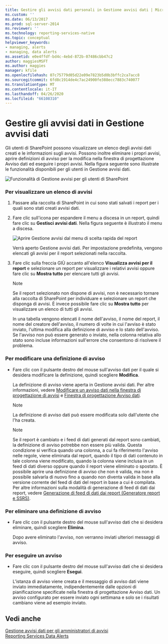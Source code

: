```yaml
---
title: Gestire gli avvisi dati personali in Gestione avvisi dati | Microsoft Docs
ms.custom: ''
ms.date: 06/13/2017
ms.prod: sql-server-2014
ms.reviewer: ''
ms.technology: reporting-services-native
ms.topic: conceptual
helpviewer_keywords:
- managing, alerts
- managing, data alerts
ms.assetid: e0e4ffdf-bd4c-4ebd-872b-07486cbb47c2
author: maggiesMSFT
ms.author: maggies
manager: kfile
ms.openlocfilehash: 07c75779d05d22e09e7823b5d0b3bffc2ca7acc8
ms.sourcegitcommit: 6fd8c1914de4c7ac24900fe388ecc7883c740077
ms.translationtype: MT
ms.contentlocale: it-IT
ms.lasthandoff: 04/26/2020
ms.locfileid: "66108310"
---
```

# <a name="manage-my-data-alerts-in-data-alert-manager"></a>Gestire gli avvisi dati in Gestione avvisi dati
  Gli utenti di SharePoint possono visualizzare un elenco degli avvisi dati creati e le informazioni sugli avvisi. Possono inoltre eliminare i propri avvisi, aprire definizioni di avviso per la modifica nella finestra di progettazione Avviso dati ed eseguire i propri avvisi. Nella figura seguente sono illustrate le funzionalità disponibili per gli utenti in Gestione avvisi dati.  
  
 ![Funzionalità di Gestione avvisi per gli utenti di SharePoint](media/rs-alertmanageriw.gif "Funzionalità di Gestione avvisi per gli utenti di SharePoint")  
  
### <a name="to-view-a-list-of-your-alerts"></a>Per visualizzare un elenco di avvisi  
  
1.  Passare alla raccolta di SharePoint in cui sono stati salvati i report per i quali sono stati creati avvisi dati.  
  
2.  Fare clic sull'icona per espandere il menu a discesa in un report, quindi fare clic su **Gestisci avvisi dati**. Nella figura seguente è illustrato il menu a discesa.  
  
     ![Aprire Gestione avvisi dal menu di scelta rapida del report](media/rs-openalertmanager.gif "Aprire Gestione avvisi dal menu di scelta rapida del report")  
  
     Verrà aperto Gestione avvisi dati. Per impostazione predefinita, vengono elencati gli avvisi per il report selezionati nella raccolta.  
  
3.  Fare clic sulla freccia GIÙ accanto all'elenco **Visualizza avvisi per il report** e selezionare un report per visualizzare i relativi avvisi oppure fare clic su **Mostra tutto** per elencare tutti gli avvisi.  
  
    > [!NOTE]  
    >  Se il report selezionato non dispone di avvisi, non è necessario tornare alla raccolta di SharePoint per individuare e selezionare un report che disponga di avvisi. È invece possibile fare clic su **Mostra tutto** per visualizzare un elenco di tutti gli avvisi.  
  
     In una tabella vengono elencati il nome dell'avviso, il nome del report, il nome del creatore dell'avviso, il numero di volte in cui l'avviso è stato inviato, l'ultima modifica alla definizione di avviso e lo stato dell'avviso. Se l'avviso non può essere generato o inviato, nella colonna relativa allo stato sono incluse informazioni sull'errore che consentono di risolvere il problema.  
  
### <a name="to-edit-an-alert-definition"></a>Per modificare una definizione di avviso  
  
-   Fare clic con il pulsante destro del mouse sull'avviso dati per il quale si desidera modificare la definizione, quindi scegliere **Modifica**.  
  
     La definizione di avviso viene aperta in Gestione avvisi dati. Per altre informazioni, vedere [Modificare un avviso dati nella finestra di progettazione di avvisi](edit-a-data-alert-in-alert-designer.md) e [Finestra di progettazione Avviso dati](../../2014/reporting-services/data-alert-designer.md).  
  
    > [!NOTE]  
    >  La definizione di avviso dati può essere modificata solo dall'utente che l'ha creata.  
  
    > [!NOTE]  
    >  Se il report è cambiato e i feed di dati generati dal report sono cambiati, la definizione di avviso potrebbe non essere più valida. Questa condizione si verifica quando una colonna, a cui fa riferimento l'avviso nelle regole, viene eliminata dal report, quando il tipo di dati contenuto in tale colonna viene modificato, quando la colonna viene inclusa in un feed di dati diverso oppure quando il report viene eliminato o spostato. È possibile aprire una definizione di avviso che non è valida, ma non è possibile salvarla di nuovo fino a quando non diventa valida in base alla versione corrente del feed di dati del report in base a cui è compilata. Per altre informazioni sulla modalità di generazione di feed di dati dai report, vedere [Generazione di feed di dati dai report &#40;Generatore report e SSRS&#41;](report-builder/generating-data-feeds-from-reports-report-builder-and-ssrs.md).  
  
### <a name="to-delete-an-alert-definition"></a>Per eliminare una definizione di avviso  
  
-   Fare clic con il pulsante destro del mouse sull'avviso dati che si desidera eliminare, quindi scegliere **Elimina**.  
  
     Dopo avere eliminato l'avviso, non verranno inviati ulteriori messaggi di avviso.  
  
### <a name="to-run-an-alert"></a>Per eseguire un avviso  
  
-   Fare clic con il pulsante destro del mouse sull'avviso dati che si desidera eseguire, quindi scegliere **Esegui**.  
  
     L'istanza di avviso viene creata e il messaggio di avviso dati viene inviato immediatamente, indipendentemente dalle opzioni di pianificazione specificate nella finestra di progettazione Avviso dati. Un avviso configurato per essere inviato ogni settimana e solo se i risultati cambiano viene ad esempio inviato.  
  
## <a name="see-also"></a>Vedi anche  
 [Gestione avvisi dati per gli amministratori di avvisi](../../2014/reporting-services/data-alert-manager-for-alerting-administrators.md)   
 [Reporting Services Data Alerts](../ssms/agent/alerts.md)  
  
  

